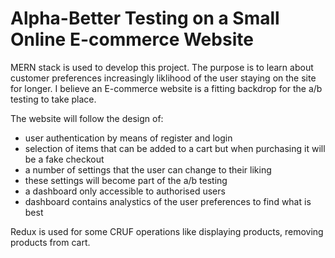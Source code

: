 # Alpha-Better Testing on a Small Online E-commerce Website 
MERN stack is used to develop this project. The purpose is to learn about customer preferences increasingly liklihood of the user staying on the site for longer. I believe an E-commerce website is a fitting backdrop for the a/b testing to take place. 

The website will follow the design of:
- user authentication by means of register and login
- selection of items that can be added to a cart but when purchasing it will be a fake checkout
- a number of settings that the user can change to their liking
- these settings will become part of the a/b testing
- a dashboard only accessible to authorised users
- dashboard contains analystics of the user preferences to find what is best

Redux is used for some CRUF operations like displaying products, removing products from cart.




